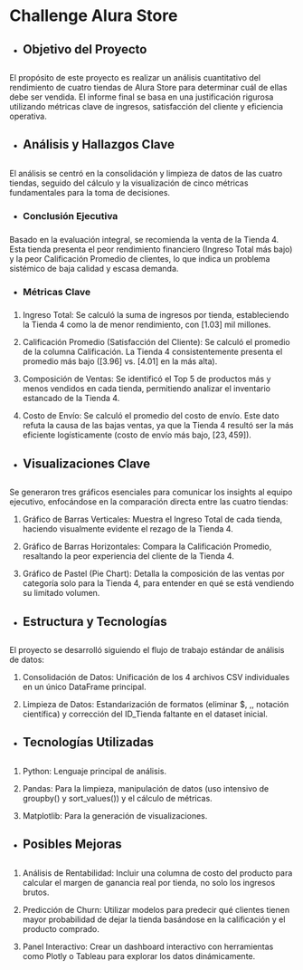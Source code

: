 <h1>Challenge Alura Store</h1>

- <h2>Objetivo del Proyecto<h2>

El propósito de este proyecto es realizar un análisis cuantitativo del rendimiento de cuatro tiendas de Alura Store para determinar cuál de ellas debe ser vendida. El informe final se basa en una justificación rigurosa utilizando métricas clave de ingresos, satisfacción del cliente y eficiencia operativa.

- <h2>Análisis y Hallazgos Clave<h2>

El análisis se centró en la consolidación y limpieza de datos de las cuatro tiendas, seguido del cálculo y la visualización de cinco métricas fundamentales para la toma de decisiones.

- <h3>Conclusión Ejecutiva<h3>

Basado en la evaluación integral, se recomienda la venta de la Tienda 4. Esta tienda presenta el peor rendimiento financiero (Ingreso Total más bajo) y la peor Calificación Promedio de clientes, lo que indica un problema sistémico de baja calidad y escasa demanda.

- <h3>Métricas Clave<h3>

1. Ingreso Total: Se calculó la suma de ingresos por tienda, estableciendo la Tienda 4 como la de menor rendimiento, con $[1.03]$ mil millones.

2. Calificación Promedio (Satisfacción del Cliente): Se calculó el promedio de la columna Calificación. La Tienda 4 consistentemente presenta el promedio más bajo ($[3.96]$ vs. $[4.01]$ en la más alta).

3. Composición de Ventas: Se identificó el Top 5 de productos más y menos vendidos en cada tienda, permitiendo analizar el inventario estancado de la Tienda 4.

4. Costo de Envío: Se calculó el promedio del costo de envío. Este dato refuta la causa de las bajas ventas, ya que la Tienda 4 resultó ser la más eficiente logísticamente (costo de envío más bajo, $[23,459]$).

- <h2>Visualizaciones Clave<h2>

Se generaron tres gráficos esenciales para comunicar los insights al equipo ejecutivo, enfocándose en la comparación directa entre las cuatro tiendas:

1. Gráfico de Barras Verticales: Muestra el Ingreso Total de cada tienda, haciendo visualmente evidente el rezago de la Tienda 4.

2. Gráfico de Barras Horizontales: Compara la Calificación Promedio, resaltando la peor experiencia del cliente de la Tienda 4.

3. Gráfico de Pastel (Pie Chart): Detalla la composición de las ventas por categoría solo para la Tienda 4, para entender en qué se está vendiendo su limitado volumen.

- <h2>Estructura y Tecnologías<h2>

El proyecto se desarrolló siguiendo el flujo de trabajo estándar de análisis de datos:

1. Consolidación de Datos: Unificación de los 4 archivos CSV individuales en un único DataFrame principal.

2. Limpieza de Datos: Estandarización de formatos (eliminar $, ,, notación científica) y corrección del ID_Tienda faltante en el dataset inicial.

- <h2>Tecnologías Utilizadas<h2>

1. Python: Lenguaje principal de análisis.

2. Pandas: Para la limpieza, manipulación de datos (uso intensivo de groupby() y sort_values()) y el cálculo de métricas.

3. Matplotlib: Para la generación de visualizaciones.

- <h2>Posibles Mejoras<h2>

1. Análisis de Rentabilidad: Incluir una columna de costo del producto para calcular el margen de ganancia real por tienda, no solo los ingresos brutos.

2. Predicción de Churn: Utilizar modelos para predecir qué clientes tienen mayor probabilidad de dejar la tienda basándose en la calificación y el producto comprado.

3. Panel Interactivo: Crear un dashboard interactivo con herramientas como Plotly o Tableau para explorar los datos dinámicamente.
